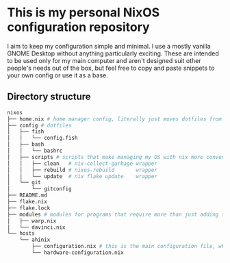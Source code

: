 # This is my personal NixOS configuration repository
I aim to keep my configuration simple and minimal. I use a mostly vanilla GNOME Desktop without anything particularly exciting. 
These are intended to be used only for my main computer and aren't designed suit other people's needs out of the box, but feel free to copy and paste snippets to your own config or use it as a base.  

## Directory structure
```sh
nixos
├── home.nix # home manager config, literally just moves dotfiles from /config to the correct folder
├── config # dotfiles
│   ├── fish
│   │   └── config.fish
│   ├── bash
│   │   └── bashrc
│   ├── scripts # scripts that make managing my OS with nix more convenient
│   │   ├── clean   # nix-collect-garbage wrapper
│   │   ├── rebuild # nixos-rebuild       wrapper
│   │   └── update  # nix flake update    wrapper
│   └── git
│       └── gitconfig
├── README.md
├── flake.nix
├── flake.lock
├── modules # modules for programs that require more than just adding to systemPackages
│   ├── warp.nix
│   └── davinci.nix
└── hosts  
    └── ahinix
        ├── configuration.nix # this is the main configuration file, where most installed programs are listed
        └── hardware-configuration.nix
```


